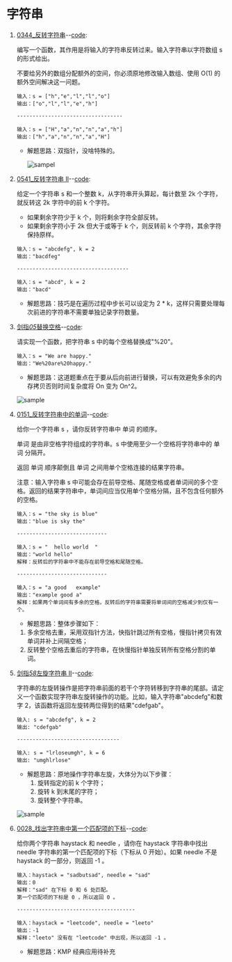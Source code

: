 # 字符串

1. [0344\_反转字符串](https://leetcode.cn/problems/reverse-string/description/)--[code](./0344_ReverseString.cpp):

   编写一个函数，其作用是将输入的字符串反转过来。输入字符串以字符数组 s 的形式给出。

   不要给另外的数组分配额外的空间，你必须原地修改输入数组、使用 O(1) 的额外空间解决这一问题。

   ```text
   输入：s = ["h","e","l","l","o"]
   输出：["o","l","l","e","h"]

   ----------------------------------

   输入：s = ["H","a","n","n","a","h"]
   输出：["h","a","n","n","a","H"]
   ```

   - 解题思路：双指针，没啥特殊的。

     ![sampel](https://code-thinking.cdn.bcebos.com/gifs/344.%E5%8F%8D%E8%BD%AC%E5%AD%97%E7%AC%A6%E4%B8%B2.gif)

2. [0541\_反转字符串 II](https://leetcode.cn/problems/reverse-string-ii/)--[code](./0541_ReverseStringII.cpp):

   给定一个字符串 s 和一个整数 k，从字符串开头算起，每计数至 2k 个字符，就反转这 2k 字符中的前 k 个字符。

   - 如果剩余字符少于 k 个，则将剩余字符全部反转。
   - 如果剩余字符小于 2k 但大于或等于 k 个，则反转前 k 个字符，其余字符保持原样。

   ```test
   输入：s = "abcdefg", k = 2
   输出："bacdfeg"

   ------------------------------------

   输入：s = "abcd", k = 2
   输出："bacd"
   ```

   - 解题思路：技巧是在遍历过程中步长可以设定为 2 \* k，这样只需要处理每次前进的字符串不需要单独记录字符数量。

3. [剑指*05*替换空格](https://leetcode.cn/problems/ti-huan-kong-ge-lcof/)--[code](./ZJ05_ReplaceSpace.cpp):

   请实现一个函数，把字符串 s 中的每个空格替换成"%20"。

   ```text
   输入：s = "We are happy."
   输出："We%20are%20happy."
   ```

   - 解题思路：这道题重点在于要从后向前进行替换，可以有效避免多余的内存拷贝否则时间复杂度将 On 变为 On^2。

   ![sample](https://code-thinking.cdn.bcebos.com/gifs/%E6%9B%BF%E6%8D%A2%E7%A9%BA%E6%A0%BC.gif)

4. [0151\_反转字符串中的单词](https://leetcode.cn/problems/reverse-words-in-a-string/)--[code](./0151_ReverseWordsInAString.cpp):

   给你一个字符串 s ，请你反转字符串中 单词 的顺序。

   单词 是由非空格字符组成的字符串。s 中使用至少一个空格将字符串中的 单词 分隔开。

   返回 单词 顺序颠倒且 单词 之间用单个空格连接的结果字符串。

   注意：输入字符串 s 中可能会存在前导空格、尾随空格或者单词间的多个空格。返回的结果字符串中，单词间应当仅用单个空格分隔，且不包含任何额外的空格。

   ```text
   输入：s = "the sky is blue"
   输出："blue is sky the"

   -----------------------------

   输入：s = "  hello world  "
   输出："world hello"
   解释：反转后的字符串中不能存在前导空格和尾随空格。

   -----------------------------

   输入：s = "a good   example"
   输出："example good a"
   解释：如果两个单词间有多余的空格，反转后的字符串需要将单词间的空格减少到仅有一个。
   ```

   - 解题思路：整体步骤如下：

   1. 多余空格去重，采用双指针方法，快指针跳过所有空格，慢指针拷贝有效单词并补上间隔空格；
   2. 反转整个空格去重后的字符串，在快慢指针单独反转所有空格分割的单词。

5. [剑指*58*左旋字符串 II](https://leetcode.cn/problems/zuo-xuan-zhuan-zi-fu-chuan-lcof/)--[code](./ZJ58_ReverseLeftWords.cpp):

   字符串的左旋转操作是把字符串前面的若干个字符转移到字符串的尾部。请定义一个函数实现字符串左旋转操作的功能。比如，输入字符串"abcdefg"和数字 2，该函数将返回左旋转两位得到的结果"cdefgab"。

   ```test
   输入: s = "abcdefg", k = 2
   输出: "cdefgab"

   ---------------------------------

   输入: s = "lrloseumgh", k = 6
   输出: "umghlrlose"
   ```

   - 解题思路：原地操作字符串左旋，大体分为以下步骤：
     1. 旋转指定的前 k 个字符；
     2. 旋转 k 到末尾的字符；
     3. 旋转整个字符串。

   ![sample](https://code-thinking.cdn.bcebos.com/pics/%E5%89%91%E6%8C%87Offer58-II.%E5%B7%A6%E6%97%8B%E8%BD%AC%E5%AD%97%E7%AC%A6%E4%B8%B2.png)

6. [0028\_找出字符串中第一个匹配项的下标](https://leetcode.cn/problems/find-the-index-of-the-first-occurrence-in-a-string/)--[code](./0028_FindTheIndexOfTheFirstOccurrenceInAString.cpp):

   给你两个字符串 haystack 和 needle ，请你在 haystack 字符串中找出 needle 字符串的第一个匹配项的下标（下标从 0 开始）。如果 needle 不是 haystack 的一部分，则返回 -1 。

   ```text
   输入：haystack = "sadbutsad", needle = "sad"
   输出：0
   解释："sad" 在下标 0 和 6 处匹配。
   第一个匹配项的下标是 0 ，所以返回 0 。

   --------------------------------------

   输入：haystack = "leetcode", needle = "leeto"
   输出：-1
   解释："leeto" 没有在 "leetcode" 中出现，所以返回 -1 。
   ```

   - 解题思路：KMP 经典应用待补充
